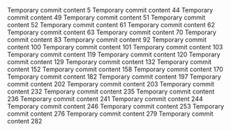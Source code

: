 Temporary commit content 5
Temporary commit content 44
Temporary commit content 49
Temporary commit content 51
Temporary commit content 52
Temporary commit content 61
Temporary commit content 62
Temporary commit content 63
Temporary commit content 70
Temporary commit content 83
Temporary commit content 92
Temporary commit content 100
Temporary commit content 101
Temporary commit content 103
Temporary commit content 119
Temporary commit content 120
Temporary commit content 129
Temporary commit content 132
Temporary commit content 152
Temporary commit content 158
Temporary commit content 170
Temporary commit content 182
Temporary commit content 197
Temporary commit content 202
Temporary commit content 203
Temporary commit content 232
Temporary commit content 235
Temporary commit content 236
Temporary commit content 241
Temporary commit content 244
Temporary commit content 246
Temporary commit content 253
Temporary commit content 276
Temporary commit content 279
Temporary commit content 282
